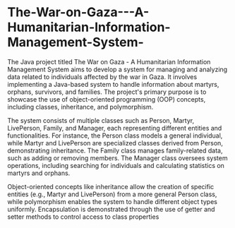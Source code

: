 # The-War-on-Gaza---A-Humanitarian-Information-Management-System- 

The Java project titled The War on Gaza - A Humanitarian Information Management System aims to develop a system for managing and analyzing data related to individuals affected by the war in Gaza. It involves implementing a Java-based system to handle information about martyrs, orphans, survivors, and families. The project's primary purpose is to showcase the use of object-oriented programming (OOP) concepts, including classes, inheritance, and polymorphism.

The system consists of multiple classes such as Person, Martyr, LivePerson, Family, and Manager, each representing different entities and functionalities. For instance, the Person class models a general individual, while Martyr and LivePerson are specialized classes derived from Person, demonstrating inheritance. The Family class manages family-related data, such as adding or removing members. The Manager class oversees system operations, including searching for individuals and calculating statistics on martyrs and orphans.

Object-oriented concepts like inheritance allow the creation of specific entities (e.g., Martyr and LivePerson) from a more general Person class, while polymorphism enables the system to handle different object types uniformly. Encapsulation is demonstrated through the use of getter and setter methods to control access to class properties
